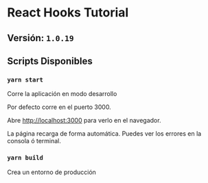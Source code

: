 # React Hooks Tutorial

## Versión: `1.0.19`

## Scripts Disponibles

### `yarn start`

Corre la aplicación en modo desarrollo

Por defecto corre en el puerto 3000.

Abre [http://localhost:3000](http://localhost:3000)
para verlo en el navegador.

La página recarga de forma automática.
Puedes ver los errores en la consola ó terminal.

### `yarn build`

Crea un entorno de producción